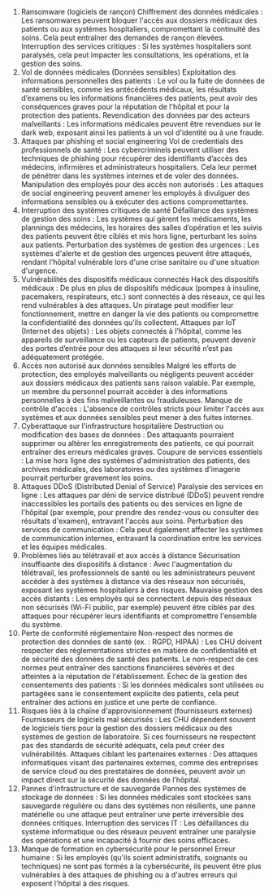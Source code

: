
1. Ransomware (logiciels de rançon)
Chiffrement des données médicales : Les ransomwares peuvent bloquer l'accès aux dossiers médicaux des patients ou aux systèmes hospitaliers, compromettant la continuité des soins. Cela peut entraîner des demandes de rançon élevées.
Interruption des services critiques : Si les systèmes hospitaliers sont paralysés, cela peut impacter les consultations, les opérations, et la gestion des soins.
2. Vol de données médicales (Données sensibles)
Exploitation des informations personnelles des patients : Le vol ou la fuite de données de santé sensibles, comme les antécédents médicaux, les résultats d’examens ou les informations financières des patients, peut avoir des conséquences graves pour la réputation de l'hôpital et pour la protection des patients.
Revendication des données par des acteurs malveillants : Les informations médicales peuvent être revendues sur le dark web, exposant ainsi les patients à un vol d'identité ou à une fraude.
3. Attaques par phishing et social engineering
Vol de credentials des professionnels de santé : Les cybercriminels peuvent utiliser des techniques de phishing pour récupérer des identifiants d’accès des médecins, infirmières et administrateurs hospitaliers. Cela leur permet de pénétrer dans les systèmes internes et de voler des données.
Manipulation des employés pour des accès non autorisés : Les attaques de social engineering peuvent amener les employés à divulguer des informations sensibles ou à exécuter des actions compromettantes.
4. Interruption des systèmes critiques de santé
Défaillance des systèmes de gestion des soins : Les systèmes qui gèrent les médicaments, les plannings des médecins, les horaires des salles d’opération et les suivis des patients peuvent être ciblés et mis hors ligne, perturbant les soins aux patients.
Perturbation des systèmes de gestion des urgences : Les systèmes d'alerte et de gestion des urgences peuvent être attaqués, rendant l'hôpital vulnérable lors d'une crise sanitaire ou d'une situation d'urgence.
5. Vulnérabilités des dispositifs médicaux connectés
Hack des dispositifs médicaux : De plus en plus de dispositifs médicaux (pompes à insuline, pacemakers, respirateurs, etc.) sont connectés à des réseaux, ce qui les rend vulnérables à des attaques. Un piratage peut modifier leur fonctionnement, mettre en danger la vie des patients ou compromettre la confidentialité des données qu'ils collectent.
Attaques par IoT (Internet des objets) : Les objets connectés à l’hôpital, comme les appareils de surveillance ou les capteurs de patients, peuvent devenir des portes d’entrée pour des attaques si leur sécurité n’est pas adéquatement protégée.
6. Accès non autorisé aux données sensibles
Malgré les efforts de protection, des employés malveillants ou négligents peuvent accéder aux dossiers médicaux des patients sans raison valable. Par exemple, un membre du personnel pourrait accéder à des informations personnelles à des fins malveillantes ou frauduleuses.
Manque de contrôle d'accès : L'absence de contrôles stricts pour limiter l'accès aux systèmes et aux données sensibles peut mener à des fuites internes.
7. Cyberattaque sur l'infrastructure hospitalière
Destruction ou modification des bases de données : Des attaquants pourraient supprimer ou altérer les enregistrements des patients, ce qui pourrait entraîner des erreurs médicales graves.
Coupure de services essentiels : La mise hors ligne des systèmes d'administration des patients, des archives médicales, des laboratoires ou des systèmes d'imagerie pourrait perturber gravement les soins.
8. Attaques DDoS (Distributed Denial of Service)
Paralysie des services en ligne : Les attaques par déni de service distribué (DDoS) peuvent rendre inaccessibles les portails des patients ou des services en ligne de l'hôpital (par exemple, pour prendre des rendez-vous ou consulter des résultats d'examen), entravant l'accès aux soins.
Perturbation des services de communication : Cela peut également affecter les systèmes de communication internes, entravant la coordination entre les services et les équipes médicales.
9. Problèmes liés au télétravail et aux accès à distance
Sécurisation insuffisante des dispositifs à distance : Avec l'augmentation du télétravail, les professionnels de santé ou les administrateurs peuvent accéder à des systèmes à distance via des réseaux non sécurisés, exposant les systèmes hospitaliers à des risques.
Mauvaise gestion des accès distants : Les employés qui se connectent depuis des réseaux non sécurisés (Wi-Fi public, par exemple) peuvent être ciblés par des attaques pour récupérer leurs identifiants et compromettre l'ensemble du système.
10. Perte de conformité réglementaire
Non-respect des normes de protection des données de santé (ex. : RGPD, HIPAA) : Les CHU doivent respecter des réglementations strictes en matière de confidentialité et de sécurité des données de santé des patients. Le non-respect de ces normes peut entraîner des sanctions financières sévères et des atteintes à la réputation de l'établissement.
Échec de la gestion des consentements des patients : Si les données médicales sont utilisées ou partagées sans le consentement explicite des patients, cela peut entraîner des actions en justice et une perte de confiance.
11. Risques liés à la chaîne d'approvisionnement (fournisseurs externes)
Fournisseurs de logiciels mal sécurisés : Les CHU dépendent souvent de logiciels tiers pour la gestion des dossiers médicaux ou des systèmes de gestion de laboratoire. Si ces fournisseurs ne respectent pas des standards de sécurité adéquats, cela peut créer des vulnérabilités.
Attaques ciblant les partenaires externes : Des attaques informatiques visant des partenaires externes, comme des entreprises de service cloud ou des prestataires de données, peuvent avoir un impact direct sur la sécurité des données de l’hôpital.
13. Pannes d'infrastructure et de sauvegarde
Pannes des systèmes de stockage de données : Si les données médicales sont stockées sans sauvegarde régulière ou dans des systèmes non résilients, une panne matérielle ou une attaque peut entraîner une perte irréversible des données critiques.
Interruption des services IT : Les défaillances du système informatique ou des réseaux peuvent entraîner une paralysie des opérations et une incapacité à fournir des soins efficaces.
14. Manque de formation en cybersécurité pour le personnel
Erreur humaine : Si les employés (qu'ils soient administratifs, soignants ou techniques) ne sont pas formés à la cybersécurité, ils peuvent être plus vulnérables à des attaques de phishing ou à d'autres erreurs qui exposent l'hôpital à des risques.
